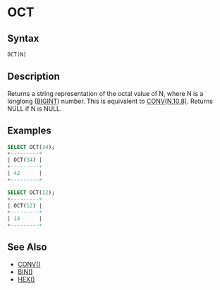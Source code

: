 # OCT

## Syntax

```sql
OCT(N)
```

## Description

Returns a string representation of the octal value of N, where N is a longlong ([BIGINT](/columns-storage-engines-and-plugins/data-types/data-types-numeric-data-types/bigint/)) number. This is equivalent to [CONV(N,10,8)](/built-in-functions/numeric-functions/conv/). Returns NULL if N is NULL.

## Examples

```sql
SELECT OCT(34);
+---------+
| OCT(34) |
+---------+
| 42      |
+---------+

SELECT OCT(12);
+---------+
| OCT(12) |
+---------+
| 14      |
+---------+
```

## See Also

- [CONV()](/built-in-functions/numeric-functions/conv/)
- [BIN()](/built-in-functions/string-functions/bin/)
- [HEX()](/built-in-functions/string-functions/hex/)
